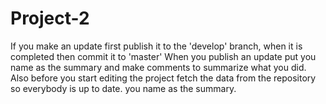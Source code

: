 # Project-2
If you make an update first publish it to the 'develop' branch, when it is completed then commit it to 'master' When you publish an update put you name as the summary and make comments to summarize what you did. Also before you start editing the project fetch the data from the repository so everybody is up to date. you name as the summary.
